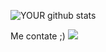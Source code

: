 
![YOUR github stats]([https://github-readme-stats.vercel.app/api?username=leomarsousajr])

Me contate ;) 
[<img src="https://img.shields.io/badge/linkedin-%230077B5.svg?&style=for-the-badge&logo=linkedin&logoColor=white" />]([https://www.linkedin.com/in/USERNAME/](https://www.linkedin.com/in/leomar-sousa-766139216/))
